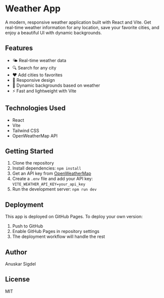 # Weather App

A modern, responsive weather application built with React and Vite. Get real-time weather information for any location, save your favorite cities, and enjoy a beautiful UI with dynamic backgrounds.

## Features

- 🌤️ Real-time weather data
- 🔍 Search for any city
- ❤️ Add cities to favorites
- 📱 Responsive design
- 🎨 Dynamic backgrounds based on weather
- ⚡ Fast and lightweight with Vite

## Technologies Used

- React
- Vite
- Tailwind CSS
- OpenWeatherMap API

## Getting Started

1. Clone the repository
2. Install dependencies: `npm install`
3. Get an API key from [OpenWeatherMap](https://openweathermap.org/api)
4. Create a `.env` file and add your API key: `VITE_WEATHER_API_KEY=your_api_key`
5. Run the development server: `npm run dev`

## Deployment

This app is deployed on GitHub Pages. To deploy your own version:

1. Push to GitHub
2. Enable GitHub Pages in repository settings
3. The deployment workflow will handle the rest

## Author

Anuskar Sigdel

## License

MIT
